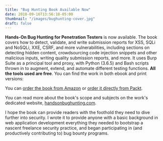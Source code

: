 ```yaml
---
title: "Bug Hunting Book Available Now"
date: 2018-09-16T13:56:18-05:00
thumbnail: "/images/bughunting-cover.jpg"
draft: false
---
```


**Hands-On Bug Hunting for Penetration Testers** is now available. The book covers how to detect, validate, and write submission reports for XSS, SQLi and NoSQLi, XXE, CSRF, and more vulnerabilities, including sections on detecting hidden content, crowdsourcing code injection snippets and other malicious inputs, writing quality submission reports, and more. It uses Burp Suite as a principal tool and proxy, with Python (3.6.5) and Bash scripts thrown in to augment, extend, and automate different testing functions. **All the tools used are free**. You can find the work in both ebook and print versions:

You can [order the book from Amazon](https://www.amazon.com/gp/product/1789344204/ref=as_li_tl?ie=UTF8&tag=bughunt-20&camp=1789&creative=9325&linkCode=as2&creativeASIN=1789344204&linkId=d0166c1e6990155b2e00db633c3e27d3) or [order it directly from Packt](https://www.packtpub.com/networking-and-servers/hands-bug-hunting-penetration-testers).

You can read more about the book's scope and subjects on the work's dedicated website, [handsonbughunting.com](https://handsonbughunting.com).

I hope the book can provide readers with the foothold they need to dive further into security. I wrote it to provide anyone with a basic background in web application development everything they needed to bootstrap a nascent freelance security practice, and began participating in (and productively contributing to) bug bounty programs. 